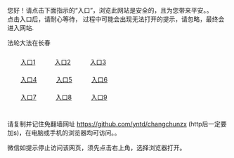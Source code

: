 您好！请点击下面指示的“入口”，浏览此网站是安全的，且为您带来平安。。 <br/>
点击入口后，请耐心等待， 过程中可能会出现无法打开的提示，请忽略，最终会进入网站. </br>

法轮大法在长春<br/>
<div style="padding:10px"><a style="margin:20px" target="_blank" href="https://dxefqwqh8s7ex.cloudfront.net/2Qpsp?qhvwc" id="ccLink1" rel="nofollow">入口1</a> <a target="_blank" style="margin:20px" href="https://d10x4di3pqb4ro.cloudfront.net/2Qpsp?jgsmgxmq" id="ccLink2" rel="nofollow">入口2</a> <a style="margin:20px" target="_blank" href="https://d3qv4c0oohkjkn.cloudfront.net/2Qpsp?xnrgw" id="ccLink3" rel="nofollow">入口3</a></div>

<div style="padding:10px" ><a style="margin:20px" target="_blank" href="https://dxefqwqh8s7ex.cloudfront.net/2Qpsp?qhvwc" id="ccLink4" rel="nofollow">入口4</a> <a style="margin:20px" href="https://d10x4di3pqb4ro.cloudfront.net/2Qpsp?jgsmgxmq" target="_blank" id="ccLink5" rel="nofollow">入口5</a> <a style="margin:20px" href="https://d3qv4c0oohkjkn.cloudfront.net/2Qpsp?xnrgw" target="_blank" id="ccLink6" rel="nofollow">入口6</a></div>

<div style="padding:10px"><a style="margin:20px" target="_blank" href="https://dxefqwqh8s7ex.cloudfront.net/2Qpsp?qhvwc" id="ccLink7" rel="nofollow">入口7</a> <a style="margin:20px" href="https://d10x4di3pqb4ro.cloudfront.net/2Qpsp?jgsmgxmq" target="_blank" id="ccLink8" rel="nofollow">入口8</a> <a style="margin:20px" target="_blank" href="https://d3qv4c0oohkjkn.cloudfront.net/2Qpsp?xnrgw" id="ccLink9" rel="nofollow">入口9</a></div>

<br/>



请复制并记住免翻墙网址 https://github.com/yntd/changchunzx (http后一定要加s)，在电脑或手机的浏览器均可访问。。<br/>

微信如提示停止访问该网页，须先点击右上角，选择浏览器打开。
